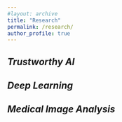 ```yaml
---
#layout: archive
title: "Research"
permalink: /research/
author_profile: true
---
```




## *Trustworthy AI*




## *Deep Learning*




## *Medical Image Analysis*


